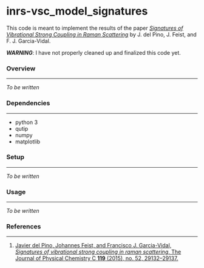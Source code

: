 # inrs-vsc_model_signatures

This code is meant to implement the results of the paper
[_Signatures of Vibrational Strong Coupling in Raman Scattering_][papersig] 
by J. del Pino, J. Feist, and F. J. Garcia-Vidal.


_**WARNING**_: I have not properly cleaned up and finalized this code yet.


### Overview
---
_To be written_

### Dependencies
---
* python 3
* qutip
* numpy
* matplotlib

### Setup
---
_To be written_

### Usage
---
_To be written_

### References
---

1. [Javier del Pino, Johannes Feist, and Francisco J. Garcia-Vidal, 
_Signatures of vibrational strong coupling in raman scattering_, 
The Journal of Physical Chemistry C **119** (2015), 
no. 52, 29132–29137.][papersig]

[papersig]: http://pubs.acs.org/doi/abs/10.1021/acs.jpcc.5b11654 "Signatures of Vibrational Strong Coupling in Raman Scattering"
